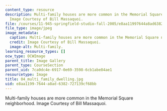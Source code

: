 ```yaml
---
content_type: resource
description: Multi-family houses are more common in the Memorial Square neighborhood.
  Image Courtesy of Bill Massaquoi.
file: /courses/11-945-springfield-studio-fall-2005/e8aa11997644a8ad6382727139cf68bb_04_multi_family_dwelling.jpg
file_type: image/jpeg
image_metadata:
  caption: Multi-family houses are more common in the Memorial Square neighborhood.
  credit: Image Courtesy of Bill Massaquoi.
  image-alt: Multi-family.
learning_resource_types: []
ocw_type: OCWImage
parent_title: Image Gallery
parent_type: CourseSection
parent_uid: 7ca0dc4e-6917-0e69-3598-6cb1abe84ae1
resourcetype: Image
title: 04_multi_family_dwelling.jpg
uid: e8aa1199-7644-a8ad-6382-727139cf68bb
---
```

Multi-family houses are more common in the Memorial Square neighborhood. Image Courtesy of Bill Massaquoi.